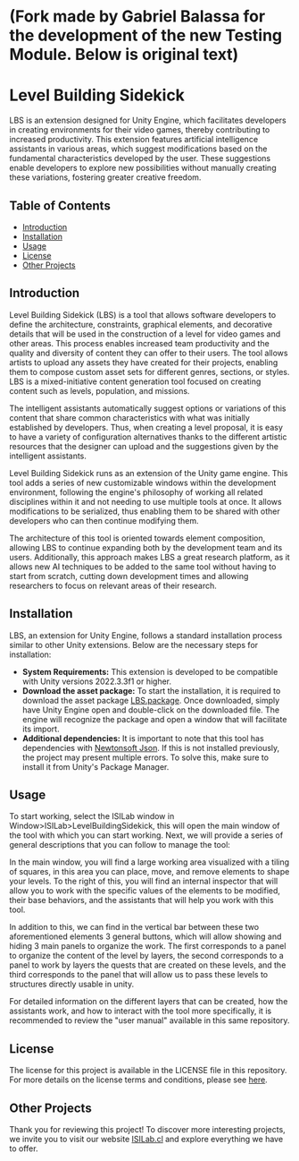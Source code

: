 (Fork made by Gabriel Balassa for the development of the new Testing Module. Below is original text)
=========================================================================================================
# Level Building Sidekick
LBS is an extension designed for Unity Engine, which facilitates developers in creating environments for their video games, thereby contributing to increased productivity. This extension features artificial intelligence assistants in various areas, which suggest modifications based on the fundamental characteristics developed by the user. These suggestions enable developers to explore new possibilities without manually creating these variations, fostering greater creative freedom.
## Table of Contents
- [Introduction](#introduction)
- [Installation](#installation)
- [Usage](#usage)
- [License](#license)
- [Other Projects](#other-projects)

## Introduction
Level Building Sidekick (LBS) is a tool that allows software developers to define the architecture, constraints, graphical elements, and decorative details that will be used in the construction of a level for video games and other areas. This process enables increased team productivity and the quality and diversity of content they can offer to their users. The tool allows artists to upload any assets they have created for their projects, enabling them to compose custom asset sets for different genres, sections, or styles. LBS is a mixed-initiative content generation tool focused on creating content such as levels, population, and missions.

The intelligent assistants automatically suggest options or variations of this content that share common characteristics with what was initially established by developers. Thus, when creating a level proposal, it is easy to have a variety of configuration alternatives thanks to the different artistic resources that the designer can upload and the suggestions given by the intelligent assistants.

Level Building Sidekick runs as an extension of the Unity game engine. This tool adds a series of new customizable windows within the development environment, following the engine's philosophy of working all related disciplines within it and not needing to use multiple tools at once. It allows modifications to be serialized, thus enabling them to be shared with other developers who can then continue modifying them.

The architecture of this tool is oriented towards element composition, allowing LBS to continue expanding both by the development team and its users. Additionally, this approach makes LBS a great research platform, as it allows new AI techniques to be added to the same tool without having to start from scratch, cutting down development times and allowing researchers to focus on relevant areas of their research.

## Installation
LBS, an extension for Unity Engine, follows a standard installation process similar to other Unity extensions. Below are the necessary steps for installation:
* **System Requirements:** This extension is developed to be compatible with Unity versions 2022.3.3f1 or higher.
* **Download the asset package:** To start the installation, it is required to download the asset package [LBS.package](https://www.google.com/). Once downloaded, simply have Unity Engine open and double-click on the downloaded file. The engine will recognize the package and open a window that will facilitate its import.
* **Additional dependencies:** It is important to note that this tool has dependencies with [Newtonsoft Json](https://docs.unity3d.com/2019.4/Documentation/Manual/com.unity.nuget.newtonsoft-json.html). If this is not installed previously, the project may present multiple errors. To solve this, make sure to install it from Unity's Package Manager.

## Usage
To start working, select the ISILab window in Window>ISILab>LevelBuildingSidekick, this will open the main window of the tool with which you can start working. Next, we will provide a series of general descriptions that you can follow to manage the tool:

In the main window, you will find a large working area visualized with a tiling of squares, in this area you can place, move, and remove elements to shape your levels. To the right of this, you will find an internal inspector that will allow you to work with the specific values of the elements to be modified, their base behaviors, and the assistants that will help you work with this tool.

In addition to this, we can find in the vertical bar between these two aforementioned elements 3 general buttons, which will allow showing and hiding 3 main panels to organize the work. The first corresponds to a panel to organize the content of the level by layers, the second corresponds to a panel to work by layers the quests that are created on these levels, and the third corresponds to the panel that will allow us to pass these levels to structures directly usable in unity.

For detailed information on the different layers that can be created, how the assistants work, and how to interact with the tool more specifically, it is recommended to review the "user manual" available in this same repository.

## License
The license for this project is available in the LICENSE file in this repository. For more details on the license terms and conditions, please see [here](LICENSE).

## Other Projects
Thank you for reviewing this project! To discover more interesting projects, we invite you to visit our website [ISILab.cl](https://isilab.utalca.cl/) and explore everything we have to offer.
